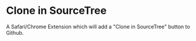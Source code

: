 Clone in SourceTree
===================

A Safari/Chrome Extension which will add a "Clone in SourceTree" button to Github.